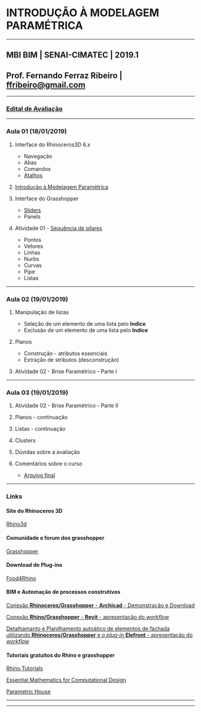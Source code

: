 # INTRODUÇÃO À MODELAGEM PARAMÉTRICA

_______

## MBI BIM | SENAI-CIMATEC | 2019.1

## Prof. Fernando Ferraz Ribeiro | ffribeiro@gmail.com

_______

### [Edital de Avaliação](EdialAvaliacoes/edital01.md)

_______

### Aula 01 (18/01/2019)

1. Interface do Rhinoceros3D  6.x

    - Navegação
    - Abas
    - Comandos
    - [Atalhos](https://255ribeiro.github.io/CAD_intro/atalhosRhino/atalhosRhino.html)

2. [Introdução à Modelagem Paramétrica](slides/Intro_modelagem_param_MBI_BIM.pdf)

3. Interface do Grasshopper

    - [Sliders](Slider/Slider_carac.md)
    - Panels

4. Atividade 01 - [Sequência de pilares](https://255ribeiro.github.io/CAD_intro/grasshopper_intro/gh_intro.html)

    - Pontos
    - Vetores
    - Linhas
    - Nurbs
    - Curvas
    - Pipe
    - Listas

_______

### Aula 02 (19/01/2019)

1. Manipulação de listas

    - Seleção de um elemento de uma lista pelo **Indice**
    - Exclusão de um elemento de uma lista pelo **Indice**

1. Planos

    - Construção - atributos essenciais
    - Extração de stributos (desconstrução)

1. Atividade 02 - Brise Paramétrico - Parte I

_______

### Aula 03 (19/01/2019)

1. Atividade 02 - Brise Paramétrico - Parte II

1. Planos - continuação

1. Listas - continuação

1. Clusters

1. Dúvidas sobre a avaliação

1. Comentários sobre o curso

    - [Arquivo final](./brise_parametrico.gh)

_______

### Links

#### Site do Rhinoceros 3D

[Rhino3d](https://www.rhino3d.com/)

#### Comunidade e forum dos grasshopper

[Grasshopper](https://www.grasshopper3d.com/)

#### Download de Plug-ins

[Food4Rhino](https://www.food4rhino.com/)

#### BIM e Automação de processos construtivos

[Conexão **Rhinoceros/Grasshopper** - **Archicad** - Demonstração e Download](https://www.graphisoft.com/br/archicad/rhino-grasshopper/index.html)

[Conexão **Rhino/Grasshopper** - **Revit** - apresentação do *workflow*](https://www.youtube.com/watch?v=ylPe7nS69hg)

[Detalhamanto e Planilhamento autoático de elementos de fachada utilizando **Rhinoceros/Grasshopper** e o *plug-in* **Elefront** - apresentação do *workflow*](https://www.youtube.com/watch?v=i1A2fU_H4fA&t=31s)

#### Tutoriais gratuitos do Rhino e grasshopper

[Rhino Tutorials](https://www.youtube.com/channel/UCsWpNdwxf0I3ffkedM505xA/featured)

[Essential Mathematics for Computational Design](https://discourse.mcneel.com/t/the-essential-mathematics-third-edition/4049)

[Parametric House](https://www.youtube.com/parametrichouse)

_______
_______